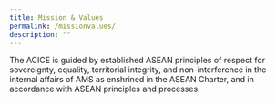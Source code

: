 ```yaml
---
title: Mission & Values
permalink: /missionvalues/
description: ""
---
```

The ACICE is guided by established ASEAN principles of respect for sovereignty, equality, territorial integrity, and non-interference in the internal affairs of AMS as enshrined in the ASEAN Charter, and in accordance with ASEAN principles and processes.